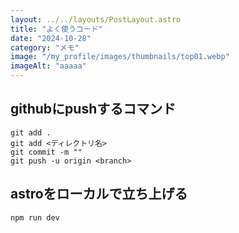 ```yaml
---
layout: ../../layouts/PostLayout.astro
title: "よく使うコード"
date: "2024-10-28"
category: "メモ"
image: "/my_profile/images/thumbnails/top01.webp"
imageAlt: "aaaaa"
---
```


## githubにpushするコマンド

```
git add .
git add <ディレクトリ名>
git commit -m ""
git push -u origin <branch>
```

## astroをローカルで立ち上げる

```
npm run dev
```
